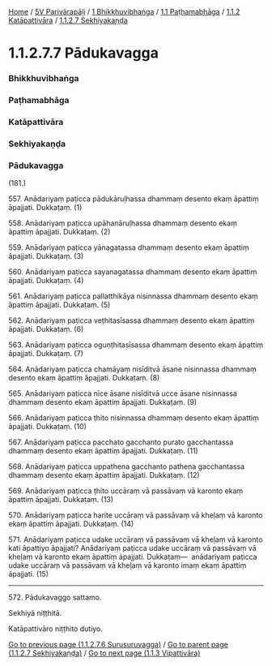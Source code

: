
[Home](/) / [5V Parivārapāḷi](/tipitaka/5V.md) / [1 Bhikkhuvibhaṅga](/tipitaka/5V/1.md) / [1.1 Paṭhamabhāga](/tipitaka/5V/1/1.1.md) / [1.1.2 Katāpattivāra](/tipitaka/5V/1/1.1/1.1.2.md) / [1.1.2.7 Sekhiyakaṇḍa](/tipitaka/5V/1/1.1/1.1.2/1.1.2.7.md)

# 1.1.2.7.7 Pādukavagga

### Bhikkhuvibhaṅga

### Paṭhamabhāga

### Katāpattivāra

### Sekhiyakaṇḍa

### Pādukavagga

(181.)

557\. Anādariyaṃ paṭicca pādukāruḷhassa dhammaṃ desento ekaṃ āpattiṃ āpajjati. Dukkaṭaṃ. (1)

558\. Anādariyaṃ paṭicca upāhanāruḷhassa dhammaṃ desento ekaṃ āpattiṃ āpajjati. Dukkaṭaṃ. (2)

559\. Anādariyaṃ paṭicca yānagatassa dhammaṃ desento ekaṃ āpattiṃ āpajjati. Dukkaṭaṃ. (3)

560\. Anādariyaṃ paṭicca sayanagatassa dhammaṃ desento ekaṃ āpattiṃ āpajjati. Dukkaṭaṃ. (4)

561\. Anādariyaṃ paṭicca pallatthikāya nisinnassa dhammaṃ desento ekaṃ āpattiṃ āpajjati. Dukkaṭaṃ. (5)

562\. Anādariyaṃ paṭicca veṭhitasīsassa dhammaṃ desento ekaṃ āpattiṃ āpajjati. Dukkaṭaṃ. (6)

563\. Anādariyaṃ paṭicca oguṇṭhitasīsassa dhammaṃ desento ekaṃ āpattiṃ āpajjati. Dukkaṭaṃ. (7)

564\. Anādariyaṃ paṭicca chamāyaṃ nisīditvā āsane nisinnassa dhammaṃ desento ekaṃ āpattiṃ āpajjati. Dukkaṭaṃ. (8)

565\. Anādariyaṃ paṭicca nīce āsane nisīditvā ucce āsane nisinnassa dhammaṃ desento ekaṃ āpattiṃ āpajjati. Dukkaṭaṃ. (9)

566\. Anādariyaṃ paṭicca ṭhito nisinnassa dhammaṃ desento ekaṃ āpattiṃ āpajjati. Dukkaṭaṃ. (10)

567\. Anādariyaṃ paṭicca pacchato gacchanto purato gacchantassa dhammaṃ desento ekaṃ āpattiṃ āpajjati. Dukkaṭaṃ. (11)

568\. Anādariyaṃ paṭicca uppathena gacchanto pathena gacchantassa dhammaṃ desento ekaṃ āpattiṃ āpajjati. Dukkaṭaṃ. (12)

569\. Anādariyaṃ paṭicca ṭhito uccāraṃ vā passāvaṃ vā karonto ekaṃ āpattiṃ āpajjati. Dukkaṭaṃ. (13)

570\. Anādariyaṃ paṭicca harite uccāraṃ vā passāvaṃ vā kheḷaṃ vā karonto ekaṃ āpattiṃ āpajjati. Dukkaṭaṃ. (14)

571\. Anādariyaṃ paṭicca udake uccāraṃ vā passāvaṃ vā kheḷaṃ vā karonto kati āpattiyo āpajjati? Anādariyaṃ paṭicca udake uccāraṃ vā passāvaṃ vā kheḷaṃ vā karonto ekaṃ āpattiṃ āpajjati. Dukkaṭaṃ—  anādariyaṃ paṭicca udake uccāraṃ vā passāvaṃ vā kheḷaṃ vā karonto imaṃ ekaṃ āpattiṃ āpajjati. (15)

---

572\. Pādukavaggo sattamo.

  
Sekhiyā niṭṭhitā.

  
Katāpattivāro niṭṭhito dutiyo.



[Go to previous page (1.1.2.7.6 Surusuruvagga)](/tipitaka/5V/1/1.1/1.1.2/1.1.2.7/1.1.2.7.6.md) / [Go to parent page (1.1.2.7 Sekhiyakaṇḍa)](/tipitaka/5V/1/1.1/1.1.2/1.1.2.7.md) / [Go to next page (1.1.3 Vipattivāra)](/tipitaka/5V/1/1.1/1.1.3.md)


